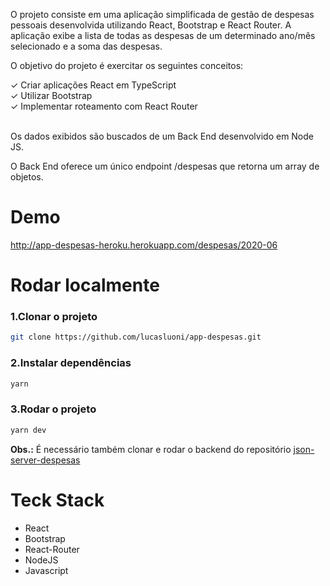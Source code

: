 <p>O projeto consiste em uma aplicação simplificada de gestão de despesas pessoais desenvolvida utilizando React, Bootstrap e React Router. A aplicação exibe a lista de todas as despesas de um determinado ano/mês selecionado e a soma das despesas.</p>

<p>O objetivo do projeto é exercitar os seguintes conceitos:</p>
✓ Criar aplicações React em TypeScript<br />
✓ Utilizar Bootstrap<br />
✓ Implementar roteamento com React Router<br /><br />

<p>Os dados exibidos são buscados de um Back End desenvolvido em Node JS.</p>
<p>O Back End oferece um único endpoint /despesas que retorna um array de objetos.</p>

<h1>Demo</h1>
<a href="http://app-despesas-heroku.herokuapp.com/despesas/2020-06" target="_blank">http://app-despesas-heroku.herokuapp.com/despesas/2020-06</a>

<h1>Rodar localmente</h1>

<h3>1.Clonar o projeto</h3>

```bash
git clone https://github.com/lucasluoni/app-despesas.git
```

<h3>2.Instalar dependências</h3>

```bash
yarn
```

<h3>3.Rodar o projeto</h3>

```bash
yarn dev
```

<p><strong>Obs.:</strong> É necessário também clonar e rodar o backend do repositório <a href="#" target="_blank">json-server-despesas</a></p>

<h1>Teck Stack</h1>

<ul>
<li>React</li>
<li>Bootstrap</li>
<li>React-Router</li>
<li>NodeJS</li>
<li>Javascript</li>
</ul>
